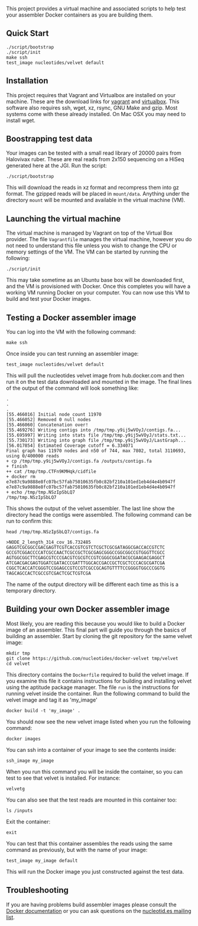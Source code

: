 This project provides a virtual machine and associated scripts to help test
your assembler Docker containers as you are building them.

## Quick Start

    ./script/bootstrap
    ./script/init
    make ssh
    test_image nucleotides/velvet default

## Installation

This project requires that Vagrant and Virtualbox are installed on your
machine. These are the download links for [vagrant][1] and [virtualbox][2].
This software also requires ssh, wget, xz, rsync, GNU Make and gzip. Most
systems come with these already installed. On Mac OSX you may need to install
wget.

[1]: https://www.vagrantup.com/downloads.html
[2]: https://www.virtualbox.org/wiki/Downloads

## Boostrapping test data

Your images can be tested with a small read library of 20000 pairs from
Halovivax ruber. These are real reads from 2x150 sequencing on a HiSeq
generated here at the JGI. Run the script:

    ./script/bootstrap

This will download the reads in xz format and recompress them into gz format.
The gzipped reads will be placed in `mount/data`. Anything under the directory
`mount` will be mounted and available in the virtual machine (VM).

## Launching the virtual machine

The virtual machine is managed by Vagrant on top of the Virtual Box provider.
The file `Vagrantfile` manages the virtual machine, however you do not need to
understand this file unless you wish to change the CPU or memory settings of
the VM. The VM can be started by running the following:

    ./script/init

This may take sometime as an Ubuntu base box will be downloaded first, and the
VM is provisioned with Docker. Once this completes you will have a working VM
running Docker on your computer. You can now use this VM to build and test your
Docker images.

## Testing a Docker assembler image

You can log into the VM with the following command:

    make ssh

Once inside you can test running an assembler image:

    test_image nucleotides/velvet default

This will pull the nucleotides velvet image from hub.docker.com and then run it
on the test data downloaded and mounted in the image. The final lines of the
output of the command will look something like:

    .
    .
    .
    [55.466016] Initial node count 11970
    [55.466052] Removed 0 null nodes
    [55.466060] Concatenation over!
    [55.469276] Writing contigs into /tmp/tmp.y9ij5wVOyJ/contigs.fa...
    [55.695997] Writing into stats file /tmp/tmp.y9ij5wVOyJ/stats.txt...
    [55.730173] Writing into graph file /tmp/tmp.y9ij5wVOyJ/LastGraph...
    [56.017854] Estimated Coverage cutoff = 6.334071
    Final graph has 11970 nodes and n50 of 744, max 7802, total 3110693, using 0/400000 reads
    + cp /tmp/tmp.y9ij5wVOyJ/contigs.fa /outputs/contigs.fa
    + finish
    ++ cat /tmp/tmp.CTFn9KMHqk/cidfile
    + docker rm e7e87c9a9888e8fc07bc57fab75010635fb0c82bf210a101ed1eb4d4e4b0947f
    e7e87c9a9888e8fc07bc57fab75010635fb0c82bf210a101ed1eb4d4e4b0947f
    + echo /tmp/tmp.NSzIpSbLQ7
    /tmp/tmp.NSzIpSbLQ7

This shows the output of the velvet assembler. The last line show the directory
head the contigs were assembled. The following command can be run to confirm
this:

    head /tmp/tmp.NSzIpSbLQ7/contigs.fa

    >NODE_2_length_314_cov_16.732485
    GAGGTCGCGGCCGACGAGTTCGTCACCGTCGTCTCGCTCGCGATAGGCGACCACCGTCTC
    GCCGTCGGACCCCATCGCCAACTCGCCGCTCGCGAGCGGGCCGGCGGCCGTGGGTTCGCC
    AGTGGCGGCTTCGAGCGTCCCGACGTCGCGTCCGTCGGGCGGATACGCGAAGACGAGGCT
    ATCGACGACGAGTGGATCGATACCCGATTTGGCACCGACCGCTCGCTCCCACGCGATCGA
    CGGCTCACCATCGGGTCCGGAGCCGTCCGTCGCCGCAGTGTTTTCCGGGGTGGCCCGGTG
    TAGCAGCCACTCGCCGTCGACTCGCTCGTCGA

The name of the output directory will be different each time as this is a
temporary directory.

## Building your own Docker assembler image

Most likely, you are reading this because you would like to build a Docker
image of an assembler. This final part will guide you through the basics of
building an assembler. Start by cloning the git repository for the same velvet
image:

    mkdir tmp
    git clone https://github.com/nucleotides/docker-velvet tmp/velvet
    cd velvet

This directory contains the `Dockerfile` required to build the velvet image. If
you examine this file it contains instructions for building and installing
velvet using the aptitude package manager. The file `run` is the instructions
for running velvet inside the container. Run the following command to build the
velvet image and tag it as 'my_image'

    docker build -t 'my_image' .

You should now see the new velvet image listed when you run the following
command:

    docker images

You can ssh into a container of your image to see the contents inside:

    ssh_image my_image

When you run this command you will be inside the container, so you can test to
see that velvet is installed. For instance:

    velvetg

You can also see that the test reads are mounted in this container too:

    ls /inputs

Exit the container:

    exit

You can test that this container assembles the reads using the same command as
previously, but with the name of your image:

    test_image my_image default

This will run the Docker image you just constructed against the test data.

## Troubleshooting

If you are having problems build assembler images please consult the [Docker
documentation][3] or you can ask questions on the [nucleotid.es mailing
list][4].

[3]: https://docs.docker.com/
[4]: http://nucleotid.es/mailing-list/
